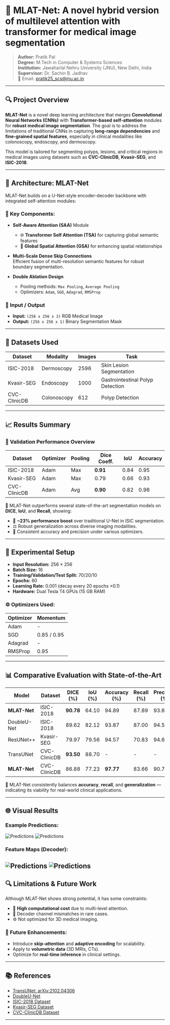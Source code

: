 # 🧠 MLAT-Net: A novel hybrid version of multilevel attention with transformer for medical image segmentation
> **Author:** Pratik Pal  
> **Degree:** M.Tech in Computer & Systems Sciences  
> **Institution:** Jawaharlal Nehru University (JNU), New Delhi, India  
> **Supervisor:** Dr. Sachin B. Jadhav  
> 📧 Email: pratik25_scs@jnu.ac.in

---

## 🔍 Project Overview

**MLAT-Net** is a novel deep learning architecture that merges **Convolutional Neural Networks (CNNs)** with **Transformer-based self-attention** modules for **robust medical image segmentation**. The goal is to address the limitations of traditional CNNs in capturing **long-range dependencies** and **fine-grained spatial features**, especially in clinical modalities like colonoscopy, endoscopy, and dermoscopy.

This model is tailored for segmenting polyps, lesions, and critical regions in medical images using datasets such as **CVC-ClinicDB**, **Kvasir-SEG**, and **ISIC-2018**.

---

## 🧠 Architecture: MLAT-Net

MLAT-Net builds on a U-Net-style encoder-decoder backbone with integrated self-attention modules:

### 🔧 Key Components:

- **Self-Aware Attention (SAA)** Module  
  - 🌐 **Transformer Self Attention (TSA)** for capturing global semantic features  
  - 🧭 **Global Spatial Attention (GSA)** for enhancing spatial relationships

- **Multi-Scale Dense Skip Connections**  
  Efficient fusion of multi-resolution semantic features for robust boundary segmentation.

- **Double Ablation Design**  
  - Pooling methods: `Max Pooling`, `Average Pooling`  
  - Optimizers: `Adam`, `SGD`, `Adagrad`, `RMSProp`

### 🧬 Input / Output

- **Input:** `(256 x 256 x 3)` RGB Medical Image  
- **Output:** `(256 x 256 x 1)` Binary Segmentation Mask

---

## 🧪 Datasets Used

| Dataset        | Modality         | Images | Task                  |
|----------------|------------------|--------|------------------------|
| ISIC-2018      | Dermoscopy       | 2596   | Skin Lesion Segmentation |
| Kvasir-SEG     | Endoscopy        | 1000   | Gastrointestinal Polyp Detection |
| CVC-ClinicDB   | Colonoscopy      | 612    | Polyp Detection |

---

## 📈 Results Summary

### 🥇 **Validation Performance Overview**

| Dataset        | Optimizer | Pooling | Dice Coeff. | IoU  | Accuracy |
|----------------|-----------|---------|-------------|------|----------|
| ISIC-2018      | Adam      | Max     | **0.91**     | 0.84 | 0.95     |
| Kvasir-SEG     | Adam      | Max     | 0.79        | 0.66 | 0.93     |
| CVC-ClinicDB   | Adam      | Avg     | **0.90**     | 0.82 | 0.98     |

📌 MLAT-Net outperforms several state-of-the-art segmentation models on **DICE**, **IoU**, and **Recall**, showing:
- 🔬 **~23% performance boost** over traditional U-Net in ISIC segmentation.
- ⚖️ Robust generalization across diverse imaging modalities.
- 🧠 Consistent accuracy and precision under various optimizers.

---

## 🧪 Experimental Setup

- **Input Resolution:** 256 × 256  
- **Batch Size:** 16  
- **Training/Validation/Test Split:** 70/20/10  
- **Epochs:** 60  
- **Learning Rate:** 0.001 (decay every 20 epochs ×0.1)  
- **Hardware:** Dual Tesla T4 GPUs (15 GB RAM)

### ⚙️ Optimizers Used:

| Optimizer | Momentum |
|-----------|----------|
| Adam      | -        |
| SGD       | 0.85 / 0.95 |
| Adagrad   | -        |
| RMSProp   | 0.95     |

---

## 📊 Comparative Evaluation with State-of-the-Art

| Model            | Dataset      | DICE (%) | IoU (%) | Accuracy (%) | Recall (%) | Precision (%) |
|------------------|--------------|----------|---------|---------------|--------------|----------------|
| **MLAT-Net**     | ISIC-2018    | **90.78**| 64.10   | 94.89        | 87.89       | 93.63          |
| DoubleU-Net      | ISIC-2018    | 89.62    | 82.12   | 93.87        | 87.00       | 94.59          |
| ResUNet++        | Kvasir-SEG   | 79.97    | 79.56   | 94.57        | 70.83       | 94.64          |
| TransUNet        | CVC-ClinicDB | **93.50**| 88.70   | -            | -           | -              |
| **MLAT-Net**     | CVC-ClinicDB | 86.88    | 77.23   | **97.77**    | 83.66       | 90.78          |

📌 MLAT-Net consistently balances **accuracy**, **recall**, and **generalization** — indicating its viability for real-world clinical applications.

---

## 🌐 Visual Results

### Example Predictions:
![Predictions](results/CVC_predictions_adam_max.png)
![Predictions](results/ISIC_predictions_sgd_avg.png)

### Feature Maps (Decoder):
![Predictions](results/ISIC_feature_maps_sgd_avg.png)
![Predictions](results/Kvasir_feature_maps_adam_max.png)
---

## 🔍 Limitations & Future Work

Although MLAT-Net shows strong potential, it has some constraints:
- 🐢 **High computational cost** due to multi-level attention.
- 🔄 Decoder channel mismatches in rare cases.
- ⚙️ Not optimized for 3D medical imaging.

### 🚀 Future Enhancements:
- Introduce **skip-attention** and **adaptive encoding** for scalability.
- Apply to **volumetric data** (3D MRIs, CTs).
- Optimize for **real-time inference** in clinical settings.

---

## 📚 References

- [TransUNet: arXiv:2102.04306](https://arxiv.org/abs/2102.04306)  
- [DoubleU-Net](https://doi.org/10.1109/CBMS49503.2020.00111)  
- [ISIC-2018 Dataset](https://arxiv.org/abs/1902.03368)  
- [Kvasir-SEG Dataset](https://doi.org/10.1007/978-3-030-37734-2_37)  
- [CVC-ClinicDB Dataset](https://doi.org/10.1016/j.media.2013.03.001)

---

